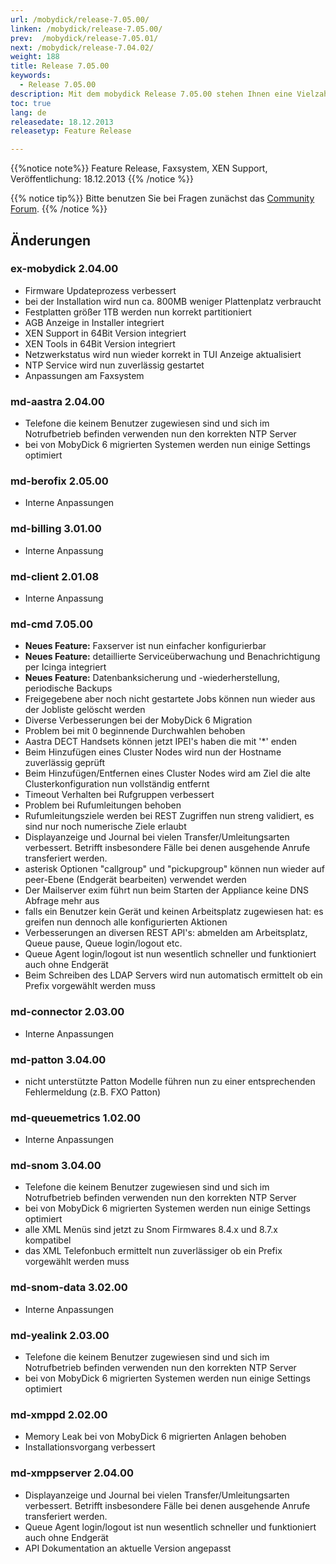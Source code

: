 ```yaml
---
url: /mobydick/release-7.05.00/
linken: /mobydick/release-7.05.00/
prev:  /mobydick/release-7.05.01/
next: /mobydick/release-7.04.02/
weight: 188
title: Release 7.05.00
keywords:
  - Release 7.05.00
description: Mit dem mobydick Release 7.05.00 stehen Ihnen eine Vielzahl an neuen Funtionen zur Verfügung.
toc: true
lang: de
releasedate: 18.12.2013
releasetyp: Feature Release

---
```


{{%notice note%}}
Feature Release, Faxsystem, XEN Support, Veröffentlichung: 18.12.2013
{{% /notice %}}

{{% notice tip%}}
Bitte benutzen Sie bei Fragen zunächst das [Community Forum](http://community.pascom.net/forum.php "Zu unserem Forum").
{{% /notice %}}

## Änderungen

### ex-mobydick 2.04.00

*   Firmware Updateprozess verbessert
*   bei der Installation wird nun ca. 800MB weniger Plattenplatz verbraucht
*   Festplatten größer 1TB werden nun korrekt partitioniert
*   AGB Anzeige in Installer integriert
*   XEN Support in 64Bit Version integriert
*   XEN Tools in 64Bit Version integriert
*   Netzwerkstatus wird nun wieder korrekt in TUI Anzeige aktualisiert 
*   NTP Service wird nun zuverlässig gestartet
*   Anpassungen am Faxsystem

### md-aastra 2.04.00

*   Telefone die keinem Benutzer zugewiesen sind und sich im Notrufbetrieb befinden verwenden nun den korrekten NTP Server
*   bei von MobyDick 6 migrierten Systemen werden nun einige Settings optimiert

### md-berofix 2.05.00

*   Interne Anpassungen

### md-billing 3.01.00

*   Interne Anpassung

### md-client 2.01.08

*   Interne Anpassung

### md-cmd 7.05.00

*   **Neues Feature:** Faxserver ist nun einfacher konfigurierbar
*   **Neues Feature:** detaillierte Serviceüberwachung und Benachrichtigung per Icinga integriert  
*   **Neues Feature:** Datenbanksicherung und -wiederherstellung, periodische Backups
*   Freigegebene aber noch nicht gestartete Jobs können nun wieder aus der Jobliste gelöscht werden
*   Diverse Verbesserungen bei der MobyDick 6 Migration
*   Problem bei mit 0 beginnende Durchwahlen behoben
*   Aastra DECT Handsets können jetzt IPEI's haben die mit '*' enden
*   Beim Hinzufügen eines Cluster Nodes wird nun der Hostname zuverlässig geprüft
*   Beim Hinzufügen/Entfernen eines Cluster Nodes wird am Ziel die alte Clusterkonfiguration nun vollständig entfernt
*   Timeout Verhalten bei Rufgruppen verbessert
*   Problem bei Rufumleitungen behoben
*   Rufumleitungsziele werden bei REST Zugriffen nun streng validiert, es sind nur noch numerische Ziele erlaubt
*   Displayanzeige und Journal bei vielen Transfer/Umleitungsarten verbessert. Betrifft insbesondere Fälle bei denen ausgehende Anrufe transferiert werden.
*   asterisk Optionen "callgroup" und "pickupgroup" können nun wieder auf peer-Ebene (Endgerät bearbeiten) verwendet werden
*   Der Mailserver exim führt nun beim Starten der Appliance keine DNS Abfrage mehr aus
*   falls ein Benutzer kein Gerät und keinen Arbeitsplatz zugewiesen hat: es greifen nun dennoch alle konfigurierten Aktionen
*   Verbesserungen an diversen REST API's: abmelden am Arbeitsplatz, Queue pause, Queue login/logout etc.
*   Queue Agent login/logout ist nun wesentlich schneller und funktioniert auch ohne Endgerät
*   Beim Schreiben des LDAP Servers wird nun automatisch ermittelt ob ein Prefix vorgewählt werden muss

### md-connector 2.03.00

*   Interne Anpassungen

### md-patton 3.04.00

*   nicht unterstützte Patton Modelle führen nun zu einer entsprechenden Fehlermeldung (z.B. FXO Patton)

### md-queuemetrics 1.02.00

*   Interne Anpassungen

### md-snom 3.04.00

*   Telefone die keinem Benutzer zugewiesen sind und sich im Notrufbetrieb befinden verwenden nun den korrekten NTP Server
*   bei von MobyDick 6 migrierten Systemen werden nun einige Settings optimiert
*   alle XML Menüs sind jetzt zu Snom Firmwares 8.4.x und 8.7.x kompatibel
*   das XML Telefonbuch ermittelt nun zuverlässiger ob ein Prefix vorgewählt werden muss

### md-snom-data 3.02.00

*   Interne Anpassungen

### md-yealink 2.03.00

*   Telefone die keinem Benutzer zugewiesen sind und sich im Notrufbetrieb befinden verwenden nun den korrekten NTP Server
*   bei von MobyDick 6 migrierten Systemen werden nun einige Settings optimiert

### md-xmppd 2.02.00

*   Memory Leak bei von MobyDick 6 migrierten Anlagen behoben
*   Installationsvorgang verbessert

### md-xmppserver 2.04.00

*   Displayanzeige und Journal bei vielen Transfer/Umleitungsarten verbessert. Betrifft insbesondere Fälle bei denen ausgehende Anrufe transferiert werden.
*   Queue Agent login/logout ist nun wesentlich schneller und funktioniert auch ohne Endgerät
*   API Dokumentation an aktuelle Version angepasst
